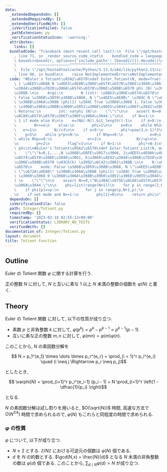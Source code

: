 ```yaml
---
data:
  _extendedDependsOn: []
  _extendedRequiredBy: []
  _extendedVerifiedWith: []
  _isVerificationFailed: false
  _pathExtension: py
  _verificationStatusIcon: ':warning:'
  attributes:
    links: []
  bundledCode: "Traceback (most recent call last):\n  File \"/opt/hostedtoolcache/Python/3.13.3/x64/lib/python3.13/site-packages/onlinejudge_verify/documentation/build.py\"\
    , line 71, in _render_source_code_stat\n    bundled_code = language.bundle(stat.path,\
    \ basedir=basedir, options={'include_paths': [basedir]}).decode()\n          \
    \         ~~~~~~~~~~~~~~~^^^^^^^^^^^^^^^^^^^^^^^^^^^^^^^^^^^^^^^^^^^^^^^^^^^^^^^^^^^^^^^^^^\n\
    \  File \"/opt/hostedtoolcache/Python/3.13.3/x64/lib/python3.13/site-packages/onlinejudge_verify/languages/python.py\"\
    , line 96, in bundle\n    raise NotImplementedError\nNotImplementedError\n"
  code: "#Euler's Totient\u95A2\u6570\ndef Euler_Totient(N, mode=True):\n    \"\"\"\
    \ 1 \u4EE5\u4E0A N \u4EE5\u4E0B\u306E\u6574\u6570\u306E\u3046\u3061, N \u3068\u4E92\
    \u3044\u306B\u7D20\u306A\u6574\u6570\u306E\u500B\u6570 phi (N) \u3092\u6C42\u3081\
    \u308B.\n\n    Args:\n        N (int): \u6B63\u306E\u6574\u6570\n        mode:\
    \ False \u306B\u3059\u308B\u3068, N \"\u4EE5\u4E0B\" \u304C N \"\u672A\u6E80\"\
    \ \u306B\u306A\u308B (phi(1) \u304C True \u3060\u3068 1, False \u3060\u3068 0\
    \ \u306B\u306A\u308B\u3060\u3051\u306E\u9055\u3044\u3067\u3042\u308B) \n\n   \
    \ Returns:\n        int: varphi (N)\n    \"\"\"\n\n    assert N>=0,\"N\u304C\u975E\
    \u8CA0\u6574\u6570\u3067\u306F\u306A\u3044.\"\n\n    if N==1:\n        return\
    \ 1 if mode else 0\n\n    e=(N&(-N)).bit_length()-1\n    if e>0:\n        phi=1<<(e-1)\n\
    \        N>>=e\n    else:\n        phi=1\n\n    e=0\n    while N%3==0:\n     \
    \   e+=1\n        N//=3\n\n    if e>0:\n        phi*=pow(3,e-1)*2\n\n    flag=0\n\
    \    p=5\n    while p*p<=N:\n        if N%p==0:\n            e=0\n           \
    \ while N%p==0:\n                e+=1\n                N//=p\n\n            phi*=pow(p,e-1)*(p-1)\n\
    \n        p+=2\n        flag^=1\n\n    if N>1:\n        phi*=N-1\n\n    return\
    \ phi\n\n#Euler's Totient\u95A2\u6570\ndef Euler_Totient_List(N, mode=True):\n\
    \    \"\"\"k=0,1,...,N \u306B\u5BFE\u3057\u3066, 1\u4EE5\u4E0Ak\u4EE5\u4E0B\u306E\
    \u6574\u6570\u306E\u3046\u3061, k\u3068\u4E92\u3044\u306B\u7D20\u306A\u6574\u6570\
    \u306E\u500B\u6570 \u03C6(k) \u3092\u6C42\u3081\u308B.\n\n    N:\u6B63\u306E\u6574\
    \u6570\n    mode: False \u306B\u3059\u308B\u3068, N \"\u4EE5\u4E0B\" \u304C N\
    \ \"\u672A\u6E80\" \u306B\u306A\u308B (phi(1) \u304C True \u3060\u3068 1, False\
    \ \u3060\u3068 0 \u306B\u306A\u308B\u3060\u3051\u306E\u9055\u3044\u3067\u3042\u308B\
    ) \n    \"\"\"\n\n    assert N>=0,\"N\u304C\u975E\u8CA0\u6574\u6570\u3067\u306F\
    \u306A\u3044.\"\n\n    phi=list(range(N+1))\n    for p in range(2,N+1):\n    \
    \    if phi[p]==p:\n            for j in range(p,N+1,p):\n                phi[j]=phi[j]//p*(p-1)\n\
    \n    if not mode and N>=1:\n        phi[1]=0\n\n    return phi\n"
  dependsOn: []
  isVerificationFile: false
  path: Integer/Totient.py
  requiredBy: []
  timestamp: '2023-03-18 02:55:12+09:00'
  verificationStatus: LIBRARY_NO_TESTS
  verifiedWith: []
documentation_of: Integer/Totient.py
layout: document
title: Totient Function
---
```


## Outline

Euler の Totient 関数 $\varphi$ に関する計算を行う.

正の整数 $N$ に対して, $N$ と互いに素な $1$ 以上 $N$ 未満の整数の個数を $\varphi(N)$ と書く.

## Theory

Euler の Totient 関数 に対して, 以下の性質が成り立つ.

* 素数 $p$ と非負整数 $k$ に対して, $\varphi(p^k) = p^k - p^{k-1} = p^{k-1} (p-1)$.
* 互いに素な正の整数 $m, n$ に対して, $\varphi(mn) = \varphi(m) \varphi(n)$.

このことから, $N$ の素因数分解を

$$ N = p_1^{e_1} \times \dots \times p_r^{e_r} = \prod_{i = 1}^r p_i^{e_i} \quad (i \neq j \Rightarrow p_i \neq p_j)$$

としたとき,

$$ \varphi(N) = \prod_{i=1}^r p_i^{e_i-1} (p_i - 1) = N \prod_{i=1}^r \left(1 - \dfrac{1}{p_i} \right)$$

となる.

$N$ の素因数分解は試し割りを用いると, $O(\sqrt{N})$ 時間, 高速な方法で $O(N^{1/4})$ 時間で求められるので, $\varphi(N)$ もこれらと同程度の時間で求められる.

### $\varphi$ の性質

$\varphi$ について, 以下が成り立つ.

* $N \geq 2$ とする. $\mathbb{Z}/N \mathbb{Z}$ における可逆元の個数は $\varphi(N)$ 個である.
* $d$ を $N$ の約数とする. $\gcd(N,x) = \frac{N}{d}$ となる $N$ 未満の非負整数の数は $\varphi(d)$ 個である. このことから, $\displaystyle \sum_{d \mid N} \varphi(d) = N$ が成り立つ.
